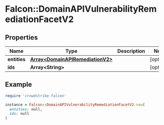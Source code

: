 # Falcon::DomainAPIVulnerabilityRemediationFacetV2

## Properties

| Name | Type | Description | Notes |
| ---- | ---- | ----------- | ----- |
| **entities** | [**Array&lt;DomainAPIRemediationV2&gt;**](DomainAPIRemediationV2.md) |  | [optional] |
| **ids** | **Array&lt;String&gt;** |  | [optional] |

## Example

```ruby
require 'crowdstrike-falcon'

instance = Falcon::DomainAPIVulnerabilityRemediationFacetV2.new(
  entities: null,
  ids: null
)
```

